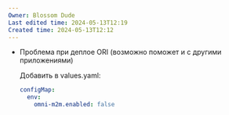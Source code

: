 ```yaml
---
Owner: Blossom Dude
Last edited time: 2024-05-13T12:19
Created time: 2024-05-13T12:12
---
```

- Проблема при деплое ORI (возможно поможет и с другими приложениями)
    
    Добавить в values.yaml:
    
    ```YAML
    configMap:
      env:
        omni-m2m.enabled: false
    ```